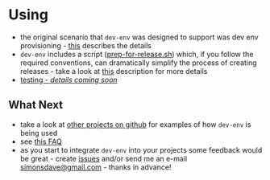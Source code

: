 # Using

* the original scenario that ```dev-env``` was designed
to support was dev env provisioning - [this](provisioning.md)
describes the details
* ```dev-env``` includes a script ([prep-for-release.sh](../bin/prep-for-release.sh))
which, if you follow the required conventions, can dramatically simplify the process
of creating releases - take a look at [this](prep-for-release-dot-sh.md) description for more details
* [testing - *details coming soon*](testing.md)

## What Next

* take a look at [other projects on github](https://github.com/simonsdave)
for examples of how ```dev-env``` is being used
* see [this FAQ](faq.md)
* as you start to integrate ```dev-env``` into your projects
some feedback would be great - create [issues](../../../issues) and/or
send me an e-mail [simonsdave@gmail.com](mailto:simonsdave@gmail.com) - thanks in advance!
